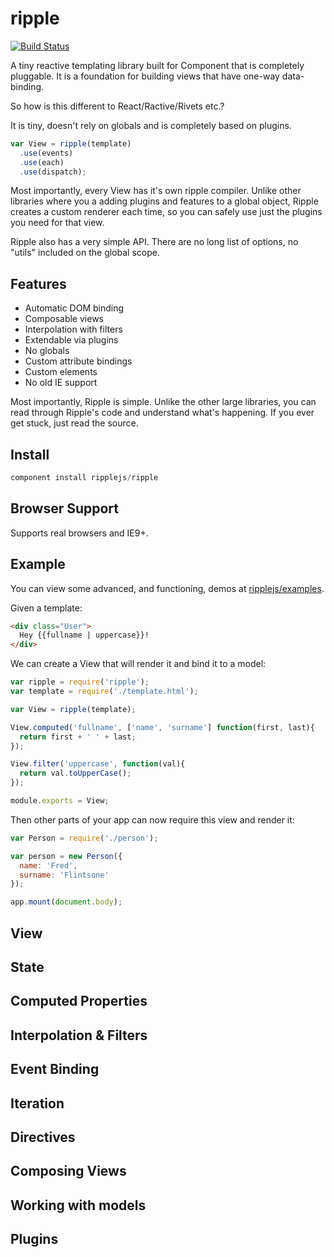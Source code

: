 # ripple

[![Build Status](https://travis-ci.org/ripplejs/ripple.png?branch=master)](https://travis-ci.org/ripplejs/ripple)

A tiny reactive templating library built for Component that is
completely pluggable. It is a foundation for building views that have
one-way data-binding.

So how is this different to React/Ractive/Rivets etc.?

It is tiny, doesn't rely on globals and is completely based on plugins.

```js
var View = ripple(template)
  .use(events)
  .use(each)
  .use(dispatch);
```

Most importantly, every View has it's own ripple compiler. Unlike other
libraries where you a adding plugins and features to a global object,
Ripple creates a custom renderer each time, so you can safely use
just the plugins you need for that view.

Ripple also has a very simple API. There are no long list of options,
no "utils" included on the global scope.

## Features

* Automatic DOM binding
* Composable views
* Interpolation with filters
* Extendable via plugins
* No globals
* Custom attribute bindings
* Custom elements
* No old IE support

Most importantly, Ripple is simple. Unlike the other large libraries,
you can read through Ripple's code and understand what's happening. If
you ever get stuck, just read the source.

## Install

```js
component install ripplejs/ripple
```

## Browser Support

Supports real browsers and IE9+.

## Example

You can view some advanced, and functioning, demos at [ripplejs/examples](https://github.com/ripplejs/examples).

Given a template:

```html
<div class="User">
  Hey {{fullname | uppercase}}!
</div>
```

We can create a View that will render it and bind it to a model:

```js
var ripple = require('ripple');
var template = require('./template.html');

var View = ripple(template);

View.computed('fullname', ['name', 'surname'] function(first, last){
  return first + ' ' + last;
});

View.filter('uppercase', function(val){
  return val.toUpperCase();
});

module.exports = View;
```

Then other parts of your app can now require this view and render it:

```js
var Person = require('./person');

var person = new Person({
  name: 'Fred',
  surname: 'Flintsone'
});

app.mount(document.body);
```

## View

## State

## Computed Properties

## Interpolation & Filters

## Event Binding

## Iteration

## Directives

## Composing Views

## Working with models

## Plugins